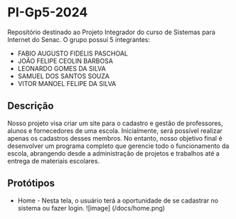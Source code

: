 # PI-Gp5-2024
Repositório destinado ao Projeto Integrador do curso de Sistemas para Internet do Senac. O grupo possui 5 integrantes:

- FABIO AUGUSTO FIDELIS PASCHOAL
- JOÃO FELIPE CEOLIN BARBOSA
- LEONARDO GOMES DA SILVA
- SAMUEL DOS SANTOS SOUZA
- VITOR MANOEL FELIPE DA SILVA

## Descrição
Nosso projeto visa criar um site para o cadastro e gestão de professores, alunos e fornecedores de uma escola. Inicialmente, será possível realizar apenas os cadastros desses membros. No entanto, nosso objetivo final é desenvolver um programa completo que gerencie todo o funcionamento da escola, abrangendo desde a administração de projetos e trabalhos até a entrega de materiais escolares.

## Protótipos
- Home - Nesta tela, o usuário terá a oportunidade de se cadastrar no sistema ou fazer login.
![image] (/docs/home.png)
